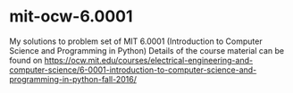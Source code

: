 # mit-ocw-6.0001
My solutions to problem set of MIT 6.0001 (Introduction to Computer Science and Programming in Python)
Details of the course material can be found on https://ocw.mit.edu/courses/electrical-engineering-and-computer-science/6-0001-introduction-to-computer-science-and-programming-in-python-fall-2016/
